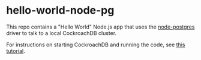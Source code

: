 # hello-world-node-pg

This repo contains a "Hello World" Node.js app that uses the [node-postgres](https://node-postgres.com/) driver to talk to a local CockroachDB cluster.

For instructions on starting CockroachDB and running the code, see [this tutorial](https://www.cockroachlabs.com/docs/stable/build-a-nodejs-app-with-cockroachdb.html).
